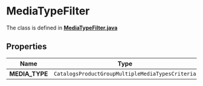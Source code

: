 

# MediaTypeFilter

The class is defined in **[MediaTypeFilter.java](../../src/main/java/org/openapitools/model/MediaTypeFilter.java)**

## Properties

Name | Type | Description | Notes
------------ | ------------- | ------------- | -------------
**MEDIA_TYPE** | `CatalogsProductGroupMultipleMediaTypesCriteria` |  | 



